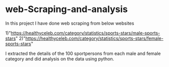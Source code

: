 # web-Scraping-and-analysis


In this project I have done web scraping from below websites

1)"https://healthyceleb.com/category/statistics/sports-stars/male-sports-stars"
2)"https://healthyceleb.com/category/statistics/sports-stars/female-sports-stars"

I extracted the details of the 100 sportpersons from each male and female category and did analysis on the data
using python.
